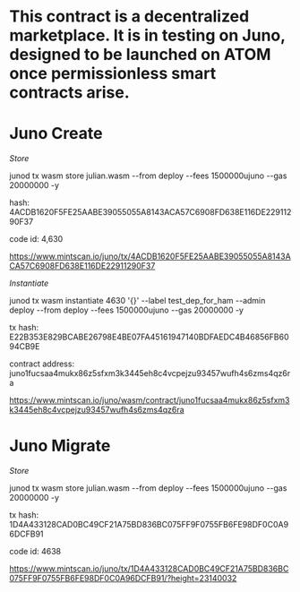 # This contract is a decentralized marketplace. It is in testing on Juno, designed to be launched on ATOM once permissionless smart contracts arise.

# Juno Create

*Store*

junod tx wasm store julian.wasm --from deploy --fees 1500000ujuno --gas 20000000 -y

hash: 4ACDB1620F5FE25AABE39055055A8143ACA57C6908FD638E116DE22911290F37

code id: 4,630

https://www.mintscan.io/juno/tx/4ACDB1620F5FE25AABE39055055A8143ACA57C6908FD638E116DE22911290F37

*Instantiate*

junod tx wasm instantiate 4630 '{}' --label test_dep_for_ham --admin deploy --from deploy --fees 1500000ujuno --gas 20000000 -y

tx hash: E22B353E829BCABE26798E4BE07FA45161947140BDFAEDC4B46856FB6094CB9E

contract address: juno1fucsaa4mukx86z5sfxm3k3445eh8c4vcpejzu93457wufh4s6zms4qz6ra

https://www.mintscan.io/juno/wasm/contract/juno1fucsaa4mukx86z5sfxm3k3445eh8c4vcpejzu93457wufh4s6zms4qz6ra

# Juno Migrate

*Store*

junod tx wasm store julian.wasm --from deploy --fees 1500000ujuno --gas 20000000 -y

tx hash: 1D4A433128CAD0BC49CF21A75BD836BC075FF9F0755FB6FE98DF0C0A96DCFB91

code id: 4638

https://www.mintscan.io/juno/tx/1D4A433128CAD0BC49CF21A75BD836BC075FF9F0755FB6FE98DF0C0A96DCFB91/?height=23140032
